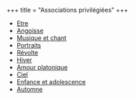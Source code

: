 +++
title = "Associations privilégiées"
+++
- [Etre](/categories/etre)
- [Angoisse](/categories/angoisse)
- [Musique et chant](/categories/musique-et-chant)
- [Portraits](/categories/portraits)
- [Révolte](/categories/révolte)
- [Hiver](/categories/hiver)
- [Amour platonique](/categories/amour-platonique)
- [Ciel](/categories/ciel)
- [Enfance et adolescence](/categories/enfance-et-adolescence)
- [Automne](/categories/automne)
